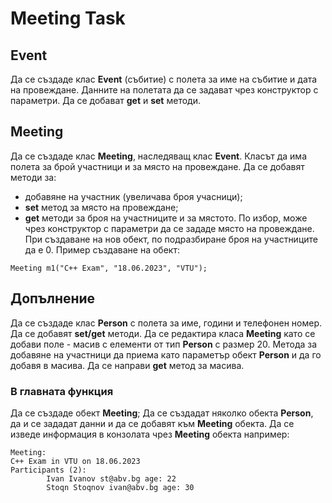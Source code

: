 # Meeting Task

## Event
Да се създаде клас **Event** (събитие) с полета за име на събитие и дата на провеждане.
Данните на полетата да се задават чрез конструктор с параметри.
Да се добават **get** и **set** методи.

## Meeting
Да се създаде клас **Meeting**, наследяващ клас **Event**.
Класът да има полета за брой участници и за място на провеждане.
Да се добавят методи за:
 - добавяне на участник (увеличава броя учасници);
 - **set** метод за място на провеждане;
 - **get** методи за броя на участниците и за мястото.
По избор, може чрез конструктор с параметри да се зададе място на провеждане.
При създаване на нов обект, по подразбиране броя на участниците да е 0.
Пример създаване на обект:

```
Meeting m1("C++ Exam", "18.06.2023", "VTU");
```

## Допълнение
Да се създаде клас **Person** с полета за име, години и телефонен номер.
Да се добавят **set/get** методи. 
Да се редактира класа **Meeting** като се добави поле - масив с елементи от тип **Person** с размер 20.
Метода за добавяне на участници да приема като параметър обект **Person** и да го добавя в масива.
Да се направи **get** метод за масива.

### В главната функция
Да се създаде обект **Meeting**;
Да се създадат няколко обекта **Person**, да и се зададат данни и да се добавят към **Meeting** обекта.
Да се изведе информация в конзолата чрез **Meeting** обекта например:

```
Meeting: 
C++ Exam in VTU on 18.06.2023
Participants (2):
        Ivan Ivanov st@abv.bg age: 22
        Stoqn Stoqnov ivan@abv.bg age: 30
```
